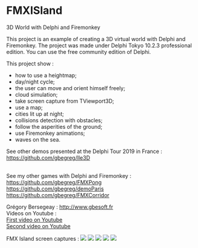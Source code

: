 # FMXISland
3D World with Delphi and Firemonkey

This project is an example of creating a 3D virtual world with Delphi and Firemonkey.
The project was made under Delphi Tokyo 10.2.3 professional edition. You can use the free community edition of Delphi.

This project show :
 - how to use a heightmap;
 - day/night cycle;
 - the user can move and orient himself freely;
 - cloud simulation;
 - take screen capture from TViewport3D;
 - use a map;
 - cities lit up at night;
 - collisions detection with obstacles;
 - follow the asperities of the ground;
 - use Firemonkey animations;
 - waves on the sea.

See other demos presented at the Delphi Tour 2019 in France :<br>
https://github.com/gbegreg/Ile3D<br><br>

See my other games with Delphi and Firemonkey :<br>
https://github.com/gbegreg/FMXPong<br>
https://github.com/gbegreg/demoParis<br>
https://github.com/gbegreg/FMXCorridor

Grégory Bersegeay : http://www.gbesoft.fr<br>
Videos on Youtube : <br>
<a href="https://youtu.be/UijFnnkVljQ">First video on Youtube</a><br>
<a href="https://www.youtube.com/watch?v=bD-c8mb-d64&t=6s">Second video on Youtube</a>

FMX Island screen captures :
<img src="https://github.com/gbegreg/FMXISland/blob/master/capture1.png">
<img src="https://github.com/gbegreg/FMXISland/blob/master/capture2.png">
<img src="https://github.com/gbegreg/FMXISland/blob/master/capture3.png">
<img src="https://github.com/gbegreg/FMXISland/blob/master/capture4.png">
<img src="https://github.com/gbegreg/FMXISland/blob/master/capture5.png">
